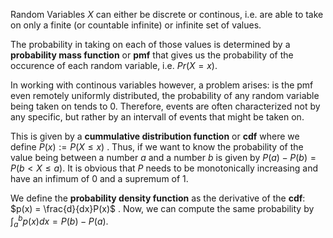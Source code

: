 Random Variables $X$ can either be discrete or continous, i.e. are able to take on only a finite (or countable infinite) or infinite set of values. 

The probability in taking on each of those values is determined by a **probability mass function** or **pmf** that gives us the probability of the occurence of each random variable, i.e. $Pr(X = x)$.

In working with continous variables however, a problem arises: is the pmf even remotely uniformly distributed, the probability of any random variable being taken on tends to 0. 
Therefore, events are often characterized not by any specific, but rather by an intervall of events that might be taken on. 

This is given by a **cummulative distribution function** or **cdf** where we define $P(x) := P(X \le x)$ . Thus, if we want to know the probability of the value being between a number $a$ and a number $b$ is given by $P(a) - P(b) = P(b  < X \le a)$. 
It is obvious that $P$ needs to be monotonically increasing and have an infimum of 0 and a supremum of 1.

We define the **probability density function** as the derivative of the **cdf**: $p(x) = \frac{d}{dx}P(x)$ .
Now, we can compute the same probability by $\int^b_a  p(x)dx = P(b) - P(a)$.
